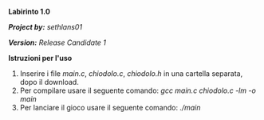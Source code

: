 **Labirinto 1.0**



*__Project by:__ sethlans01* 

*__Version:__ Release Candidate 1*


**Istruzioni per l'uso**
1. Inserire i file *main.c*, *chiodolo.c*, *chiodolo.h* in una cartella separata, dopo il download.
2. Per compilare usare il seguente comando:
   *gcc main.c chiodolo.c -lm -o main* 
3. Per lanciare il gioco usare il seguente comando:
   *./main* 
